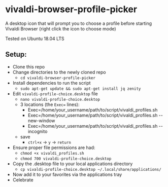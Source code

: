 vivaldi-browser-profile-picker
===

A desktop icon that will prompt you to choose a profile before starting Vivaldi Browser (right click the icon to choose mode)

Tested on Ubuntu 18.04 LTS

## Setup:
- Clone this repo
- Change directories to the newly cloned repo
  + `cd vivaldi-browser-profile-picker`
- Install dependencies to run the script
  + `sudo apt-get update && sudo apt-get install jq zenity`
- Edit `vivaldi-profile-choice.desktop` file
  + `nano vivaldi-profile-choice.desktop`
  + 3 locations (the `Exec=` lines):
    - Exec=/home/your_username/path/to/script/vivaldi_profiles.sh
    - Exec=/home/your_username/path/to/script/vivaldi_profiles.sh --new-window
    - Exec=/home/your_username/path/to/script/vivaldi_profiles.sh --incognito
  + save
    - `ctrl+x` -> `y` -> `return`
- Ensure proper file permissions are had:
  + `chmod +x vivaldi_profiles.sh`
  + `chmod 700 vivaldi-profile-choice.desktop`
- Copy the .desktop file to your local applications directory
  + `cp vivaldi-profile-choice.desktop ~/.local/share/applications/`
- Now add it to your favorites via the applications tray
- Celebrate
